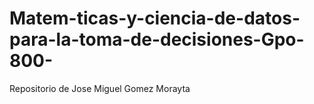 # Matem-ticas-y-ciencia-de-datos-para-la-toma-de-decisiones-Gpo-800-
Repositorio de Jose Miguel Gomez Morayta
